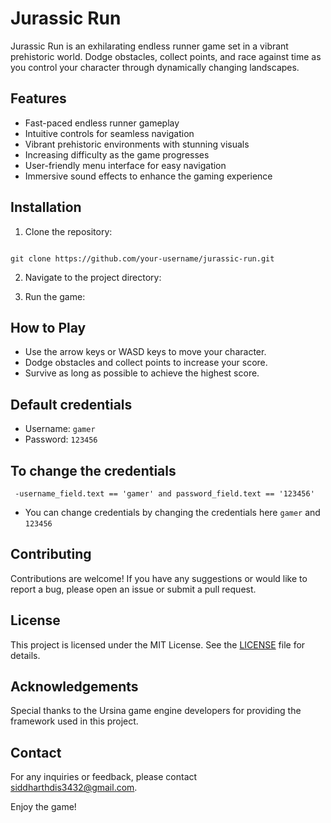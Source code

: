 # Jurassic Run

Jurassic Run is an exhilarating endless runner game set in a vibrant prehistoric world. Dodge obstacles, collect points, and race against time as you control your character through dynamically changing landscapes.

## Features

- Fast-paced endless runner gameplay
- Intuitive controls for seamless navigation
- Vibrant prehistoric environments with stunning visuals
- Increasing difficulty as the game progresses
- User-friendly menu interface for easy navigation
- Immersive sound effects to enhance the gaming experience

## Installation

1. Clone the repository:

```

git clone https://github.com/your-username/jurassic-run.git
```


2. Navigate to the project directory:


3. Run the game:


## How to Play

- Use the arrow keys or WASD keys to move your character.
- Dodge obstacles and collect points to increase your score.
- Survive as long as possible to achieve the highest score.
## Default credentials
- Username: ```gamer```
- Password: ```123456```
## To change the credentials
```
 -username_field.text == 'gamer' and password_field.text == '123456'
```
- You can change credentials by changing the credentials here ```gamer``` and ```123456```

## Contributing

Contributions are welcome! If you have any suggestions or would like to report a bug, please open an issue or submit a pull request.

## License

This project is licensed under the MIT License. See the [LICENSE](LICENSE) file for details.

## Acknowledgements

Special thanks to the Ursina game engine developers for providing the framework used in this project.

## Contact

For any inquiries or feedback, please contact [siddharthdis3432@gmail.com](mailto:siddharthdis3432@gmail.com).

Enjoy the game!

